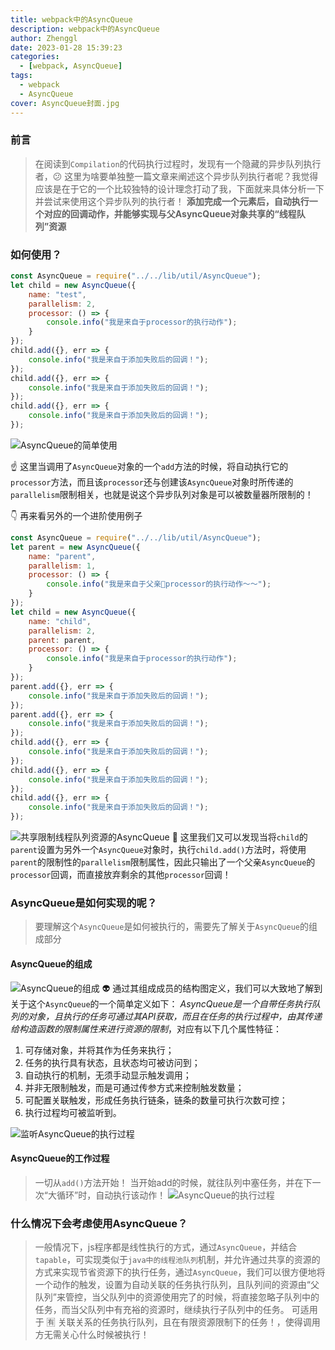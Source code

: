 ```yaml
---
title: webpack中的AsyncQueue
description: webpack中的AsyncQueue
author: Zhenggl
date: 2023-01-28 15:39:23
categories:
  - [webpack, AsyncQueue]
tags:
  - webpack
  - AsyncQueue
cover: AsyncQueue封面.jpg
---
```


### 前言
> 在阅读到`Compilation`的代码执行过程时，发现有一个隐藏的异步队列执行者，:confused: 这里为啥要单独整一篇文章来阐述这个异步队列执行者呢？我觉得应该是在于它的一个比较独特的设计理念打动了我，下面就来具体分析一下并尝试来使用这个异步队列的执行者！
> **添加完成一个元素后，自动执行一个对应的回调动作，并能够实现与父AsyncQueue对象共享的“线程队列”资源**

### 如何使用？
```javascript
const AsyncQueue = require("../../lib/util/AsyncQueue");
let child = new AsyncQueue({
	name: "test",
	parallelism: 2,
	processor: () => {
		console.info("我是来自于processor的执行动作");
	}
});
child.add({}, err => {
	console.info("我是来自于添加失败后的回调！");
});
child.add({}, err => {
	console.info("我是来自于添加失败后的回调！");
});
child.add({}, err => {
	console.info("我是来自于添加失败后的回调！");
});
```
![AsyncQueue的简单使用](AsyncQueue的简单使用.png)

:point_up: 这里当调用了`AsyncQueue`对象的一个`add`方法的时候，将自动执行它的`processor`方法，而且该`processor`还与创建该`AsyncQueue`对象时所传递的`parallelism`限制相关，也就是说这个异步队列对象是可以被数量器所限制的！

:point_down: 再来看另外的一个进阶使用例子

```javascript
const AsyncQueue = require("../../lib/util/AsyncQueue");
let parent = new AsyncQueue({
	name: "parent",
	parallelism: 1,
	processor: () => {
		console.info("我是来自于父亲👨processor的执行动作～～");
	}
});
let child = new AsyncQueue({
	name: "child",
	parallelism: 2,
	parent: parent,
	processor: () => {
		console.info("我是来自于processor的执行动作");
	}
});
parent.add({}, err => {
	console.info("我是来自于添加失败后的回调！");
});
parent.add({}, err => {
	console.info("我是来自于添加失败后的回调！");
});
child.add({}, err => {
	console.info("我是来自于添加失败后的回调！");
});
child.add({}, err => {
	console.info("我是来自于添加失败后的回调！");
});
child.add({}, err => {
	console.info("我是来自于添加失败后的回调！");
});
```
![共享限制线程队列资源的AsyncQueue](共享限制线程队列资源的AsyncQueue.png)
:stars: 这里我们又可以发现当将`child`的`parent`设置为另外一个`AsyncQueue`对象时，执行`child.add()`方法时，将使用`parent`的限制性的`parallelism`限制属性，因此只输出了一个父亲`AsyncQueue`的`processor`回调，而直接放弃剩余的其他`processor`回调！

### AsyncQueue是如何实现的呢？
> 要理解这个`AsyncQueue`是如何被执行的，需要先了解关于`AsyncQueue`的组成部分

#### AsyncQueue的组成
![AsyncQueue的组成](AsyncQueue的组成.png)
:alien: 通过其组成成员的结构图定义，我们可以大致地了解到关于这个`AsyncQueue`的一个简单定义如下：
*AsyncQueue是一个自带任务执行队列的对象，且执行的任务可通过其API获取，而且在任务的执行过程中，由其传递给构造函数的限制属性来进行资源的限制*，对应有以下几个属性特征：
1. 可存储对象，并将其作为任务来执行；
2. 任务的执行具有状态，且状态均可被访问到；
3. 自动执行的机制，无须手动显示触发调用；
4. 并非无限制触发，而是可通过传参方式来控制触发数量；
5. 可配置关联触发，形成任务执行链条，链条的数量可执行次数可控；
6. 执行过程均可被监听到。

![监听AsyncQueue的执行过程](监听AsyncQueue的执行过程.png)

#### AsyncQueue的工作过程
> 一切从`add()`方法开始！
> 当开始add的时候，就往队列中塞任务，并在下一次“大循环”时，自动执行该动作！
![AsyncQueue的执行过程](AsyncQueue的执行过程.jpg)

### 什么情况下会考虑使用AsyncQueue？
> 一般情况下，js程序都是线性执行的方式，通过`AsyncQueue`，并结合`tapable`，可实现类似于`java中的线程池队列`机制，并允许通过共享的资源的方式来实现节省资源下的执行任务，通过`AsyncQueue`，我们可以很方便地将一个动作的触发，设置为自动关联的任务执行队列，且队列间的资源由“父队列”来管控，当父队列中的资源使用完了的时候，将直接忽略子队列中的任务，而当父队列中有充裕的资源时，继续执行子队列中的任务。
> 可适用于 :u6709: 关联关系的任务执行队列，且在有限资源限制下的任务！，使得调用方无需关心什么时候被执行！